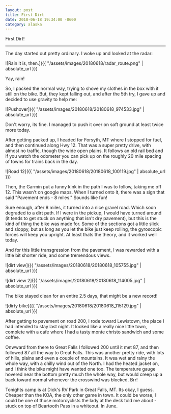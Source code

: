 ```yaml
---
layout: post
title: First Dirt
date: 2018-06-18 19:34:00 -0600
category: alaska
---
```


First Dirt!

---

The day started out pretty ordinary.  I woke up and looked at the radar:

![Rain it is, then.]({{ "/assets/images/20180618/radar_route.png" | absolute_url }})

Yay, rain!


So, I packed the normal way, trying to shove my clothes in the box with it still on the bike.  But, they kept falling out, and after the 5th try, I gave up and decided to use gravity to help me:


![Pushover]({{ "/assets/images/20180618/20180618_974533.jpg" | absolute_url }})


Don't worry, its fine.  I managed to push it over on soft ground at least twice more today.

After getting packed up, I headed for Forsyth, MT where I stopped for fuel, and then continued along Hwy 12.  That was a super pretty drive, with almost no traffic, though the wide open plains.  It follows an old rail bed and if you watch the odometer you can pick up on the roughly 20 mile spacing of towns for trains back in the day.


![Road 12]({{ "/assets/images/20180618/20180618_100119.jpg" | absolute_url }})


Then, the Garmin put a funny kink in the path I was to follow, taking me off 12.  This wasn't on google maps.  When I turned onto it, there was a sign that said "Pavement ends - 8 miles."  Sounds like fun!  

Sure enough, after 8 miles, it turned into a nice gravel road.  Which soon degraded to a dirt path.  If I were in the pickup, I would have turned around (it tends to get stuck on anything that isn't dry pavement), but this is the kind of thing the bike was made for.  Some of the sections got a little slick and sloppy, but as long as you let the bike just keep rolling, the gyroscopic forces will keep you upright.  At least thats the theory, and it worked well today.

And for this little transgression from the pavement, I was rewarded with a little bit shorter ride, and some tremendous views.


![dirt view]({{ "/assets/images/20180618/20180618_105755.jpg" | absolute_url }})


![dirt view 2]({{ "/assets/images/20180618/20180618_114005.jpg" | absolute_url }})


The bike stayed clean for an entire 2.5 days, that might be a new record!

![dirty bike]({{ "/assets/images/20180618/20180618_115129.jpg" | absolute_url }})


After getting to pavement on road 200, I rode toward Lewistown, the place I had intended to stay last night.  It looked like a really nice little town, complete with a cafe where I had a tasty monte christo sandwich and some coffee.

Onwward from there to Great Falls I followed 200 until it met 87, and then followed 87 all the way to Great Falls.  This was another pretty ride, with lots of hills, plains and even a couple of mountains.  It wsa wet and rainy the whole way, with a chilly wind out of the North.  I had the heated jacket on, and I think the bike might have wanted one too.  The temperature gauge hovered near the bottom pretty much the whole way, but would creep up a back toward normal whenever the crosswind was blocked.  Brr!

Tonights camp is at Dick's RV Park in Great Falls, MT.  Its okay, I guess.  Cheaper than the KOA, the only other game in town.  It could be worse, I could be one of those motorcyclists the lady at the desk told me about - stuck on top of Beartooth Pass in a whiteout.  In June.
